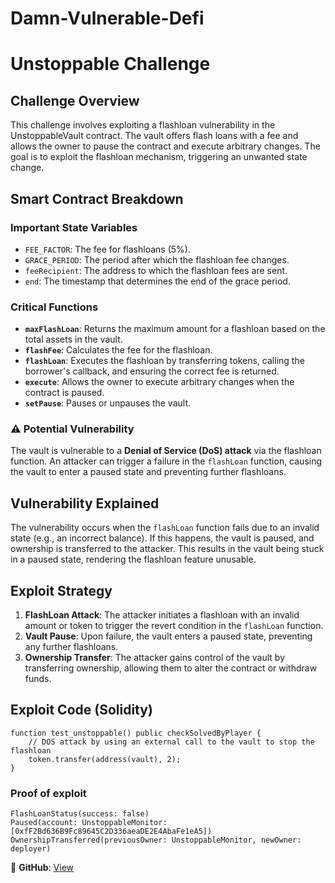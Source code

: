 # Damn-Vulnerable-Defi
#  Unstoppable Challenge

## Challenge Overview
This challenge involves exploiting a flashloan vulnerability in the UnstoppableVault contract. The vault offers flash loans with a fee and allows the owner to pause the contract and execute arbitrary changes. The goal is to exploit the flashloan mechanism, triggering an unwanted state change.

##  Smart Contract Breakdown

###  Important State Variables
- `FEE_FACTOR`: The fee for flashloans (5%).
- `GRACE_PERIOD`: The period after which the flashloan fee changes.
- `feeRecipient`: The address to which the flashloan fees are sent.
- `end`: The timestamp that determines the end of the grace period.

###  Critical Functions
- **`maxFlashLoan`**: Returns the maximum amount for a flashloan based on the total assets in the vault.
- **`flashFee`**: Calculates the fee for the flashloan.
- **`flashLoan`**: Executes the flashloan by transferring tokens, calling the borrower's callback, and ensuring the correct fee is returned.
- **`execute`**: Allows the owner to execute arbitrary changes when the contract is paused.
- **`setPause`**: Pauses or unpauses the vault.

### ⚠️ Potential Vulnerability
The vault is vulnerable to a **Denial of Service (DoS) attack** via the flashloan function. An attacker can trigger a failure in the `flashLoan` function, causing the vault to enter a paused state and preventing further flashloans.

##  Vulnerability Explained
The vulnerability occurs when the `flashLoan` function fails due to an invalid state (e.g., an incorrect balance). If this happens, the vault is paused, and ownership is transferred to the attacker. This results in the vault being stuck in a paused state, rendering the flashloan feature unusable.

##  Exploit Strategy
1. **FlashLoan Attack**: The attacker initiates a flashloan with an invalid amount or token to trigger the revert condition in the `flashLoan` function.
2. **Vault Pause**: Upon failure, the vault enters a paused state, preventing any further flashloans.
3. **Ownership Transfer**: The attacker gains control of the vault by transferring ownership, allowing them to alter the contract or withdraw funds.

##  Exploit Code (Solidity)

```solidity
function test_unstoppable() public checkSolvedByPlayer {
    // DOS attack by using an external call to the vault to stop the flashloan
    token.transfer(address(vault), 2);
}
```
### Proof of exploit 

``` text
FlashLoanStatus(success: false)
Paused(account: UnstoppableMonitor: [0xfF2Bd636B9Fc89645C2D336aeaDE2E4AbaFe1eA5])
OwnershipTransferred(previousOwner: UnstoppableMonitor, newOwner: deployer)
```

🔗 **GitHub**: [View](https://github.com/BLOCK-PROGRAMR/SCATER70/tree/main/ctf/damn-vulnerable-defi)